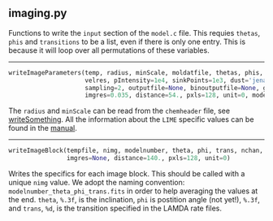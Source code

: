 ## imaging.py 

Functions to write the `input` section of the `model.c` file. This requies `thetas`, `phis` and `transitions` to be a list, even if there is only one entry. This is because it will loop over all permutations of these variables.

---

```python
writeImageParameters(temp, radius, minScale, moldatfile, thetas, phis, transitions, nchan,
                     velres, pIntensity=1e4, sinkPoints=1e3, dust='jena_thin_e6.tab', antialias=1,
                     sampling=2, outputfile=None, binoutputfile=None, gridfile=None, non_lte=1,
                     imgres=0.035, distance=54., pxls=128, unit=0, modelnumber=0)
```

The `radius` and `minScale` can be read from the `chemheader` file, see [writeSomething](google.com). All the information about the `LIME` specific values can be found in the [manual](https://lime.readthedocs.io/en/v1.5/usermanual.html).

---

```python
writeImageBlock(tempfile, nimg, modelnumber, theta, phi, trans, nchan, velres, 
                imgres=None, distance=140., pxls=128, unit=0)
```

Writes the specifics for each image block. This should be called with a unique `nimg` value. We adopt the naming convention: `modelnumber_theta_phi_trans.fits` in order to help averaging the values at the end. `theta`, `%.3f`, is the inclination, `phi` is postition angle (not yet!), `%.3f`, and `trans`, `%d`, is the transition specified in the LAMDA rate files.
